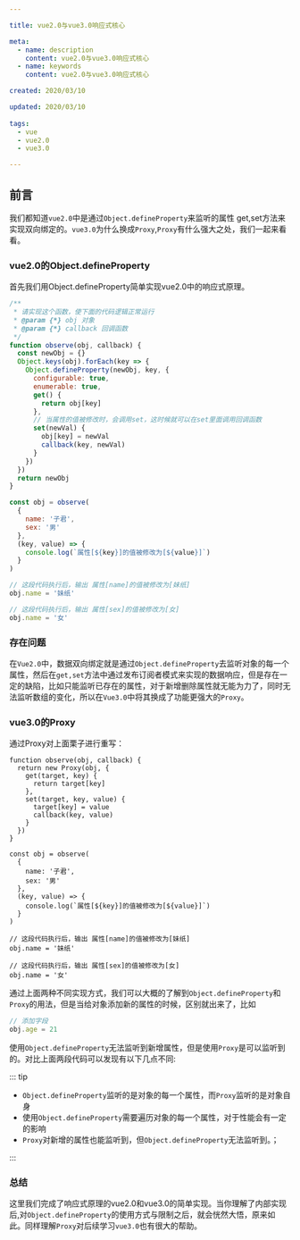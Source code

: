 ```yaml
---

title: vue2.0与vue3.0响应式核心

meta:
  - name: description
    content: vue2.0与vue3.0响应式核心
  - name: keywords
    content: vue2.0与vue3.0响应式核心

created: 2020/03/10

updated: 2020/03/10
 
tags:
  - vue
  - vue2.0
  - vue3.0

---
```


## 前言
我们都知道`vue2.0`中是通过`Object.defineProperty`来监听的属性 get,set方法来实现双向绑定的。`vue3.0`为什么换成`Proxy`,`Proxy`有什么强大之处，我们一起来看看。

### vue2.0的Object.defineProperty
首先我们用Object.defineProperty简单实现vue2.0中的响应式原理。


```js
/**
 * 请实现这个函数，使下面的代码逻辑正常运行
 * @param {*} obj 对象
 * @param {*} callback 回调函数
 */
function observe(obj, callback) {
  const newObj = {}
  Object.keys(obj).forEach(key => {
    Object.defineProperty(newObj, key, {
      configurable: true,
      enumerable: true,
      get() {
        return obj[key]
      },
      // 当属性的值被修改时，会调用set，这时候就可以在set里面调用回调函数
      set(newVal) {
        obj[key] = newVal
        callback(key, newVal)
      }
    })
  })
  return newObj
}

const obj = observe(
  {
    name: '子君',
    sex: '男'
  },
  (key, value) => {
    console.log(`属性[${key}]的值被修改为[${value}]`)
  }
)

// 这段代码执行后，输出 属性[name]的值被修改为[妹纸]
obj.name = '妹纸'

// 这段代码执行后，输出 属性[sex]的值被修改为[女]
obj.name = '女'


```

### 存在问题
在`Vue2.0`中，数据双向绑定就是通过`Object.defineProperty`去监听对象的每一个属性，然后在`get,set`方法中通过发布订阅者模式来实现的数据响应，但是存在一定的缺陷，比如只能监听已存在的属性，对于新增删除属性就无能为力了，同时无法监听数组的变化，所以在`Vue3.0`中将其换成了功能更强大的`Proxy`。


### vue3.0的Proxy
通过Proxy对上面栗子进行重写：

```
function observe(obj, callback) {
  return new Proxy(obj, {
    get(target, key) {
      return target[key]
    },
    set(target, key, value) {
      target[key] = value
      callback(key, value)
    }
  })
}

const obj = observe(
  {
    name: '子君',
    sex: '男'
  },
  (key, value) => {
    console.log(`属性[${key}]的值被修改为[${value}]`)
  }
)

// 这段代码执行后，输出 属性[name]的值被修改为[妹纸]
obj.name = '妹纸'

// 这段代码执行后，输出 属性[sex]的值被修改为[女]
obj.name = '女'

```

通过上面两种不同实现方式，我们可以大概的了解到`Object.defineProperty`和`Proxy`的用法，但是当给对象添加新的属性的时候，区别就出来了，比如

```js
// 添加字段
obj.age = 21
```

使用`Object.defineProperty`无法监听到新增属性，但是使用`Proxy`是可以监听到的。对比上面两段代码可以发现有以下几点不同:

::: tip

- `Object.defineProperty`监听的是对象的每一个属性，而`Proxy`监听的是对象自身
- 使用`Object.defineProperty`需要遍历对象的每一个属性，对于性能会有一定的影响
- `Proxy`对新增的属性也能监听到，但`Object.defineProperty`无法监听到。；

:::

### 总结
这里我们完成了响应式原理的vue2.0和vue3.0的简单实现。当你理解了内部实现后,对`Object.defineProperty`的使用方式与限制之后，就会恍然大悟，原来如此。同样理解`Proxy`对后续学习`vue3.0`也有很大的帮助。